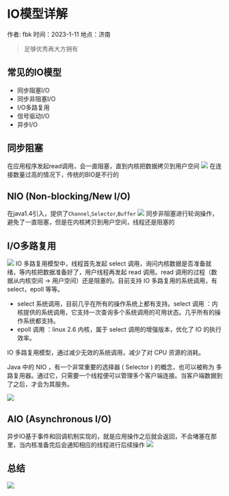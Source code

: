 # IO模型详解
作者: fbk
时间：2023-1-11
地点：济南
>足够优秀再大方拥有

## 常见的IO模型
- 同步阻塞I/O
- 同步非阻塞I/O
- I/O多路复用
- 信号驱动I/O
- 异步I/O

## 同步阻塞
在应用程序发起read调用，会一直阻塞，直到内核把数据拷贝到用户空间
![](../img/2023-1-11/tongbuzuse.png)
在连接数量过高的情况下，传统的BIO是不行的

## NIO (Non-blocking/New I/O)
在java1.4引入，提供了`Channel`,`Selector`,`Buffer`
![](../img/2023-1-11/tongbufeizuse.png)
同步非阻塞进行轮询操作，避免了一直阻塞，但是在内核拷贝到用户空间，线程还是阻塞的
## I/O多路复用
![](../img/2023-1-11/duolufuyong.png)
IO 多路复用模型中，线程首先发起 select 调用，询问内核数据是否准备就绪，等内核把数据准备好了，用户线程再发起 read 调用。read 调用的过程（数据从内核空间 -> 用户空间）还是阻塞的。目前支持 IO 多路复用的系统调用，有 select，epoll 等等。
- select 系统调用，目前几乎在所有的操作系统上都有支持。select 调用 ：内核提供的系统调用，它支持一次查询多个系统调用的可用状态。几乎所有的操作系统都支持。
- epoll 调用 ：linux 2.6 内核，属于 select 调用的增强版本，优化了 IO 的执行效率。

IO 多路复用模型，通过减少无效的系统调用，减少了对 CPU 资源的消耗。

Java 中的 NIO ，有一个非常重要的选择器 ( Selector ) 的概念，也可以被称为 多路复用器。通过它，只需要一个线程便可以管理多个客户端连接。当客户端数据到了之后，才会为其服务。

![](../img/2023-1-11/duolufuyongselector.png)

## AIO (Asynchronous I/O)

异步IO基于事件和回调机制实现的，就是应用操作之后就会返回，不会堵塞在那里，当内核准备完后会通知相应的线程进行后续操作
![](../img/2023-1-11/yibu.png)

## 总结
![](../img/2023-1-11/zongjie.png)